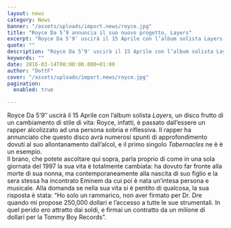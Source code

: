 ```yaml
---
layout: news
category: News
banner: "/assets/uploads/import.news/royce.jpg"
title: "Royce Da 5’9 annuncia il suo nuovo progetto, Layers"
excerpt: "Royce Da 5’9″ uscirà il 15 Aprile con l’album solista Layers, un disco frutto di un cambiamento di stile di vita: Royce, infatti, è passato dall’essere un rapper alcolizzato ad una persona sobria e riflessiva. Il rapper ha annunciato che questo disco avrà numerosi spunti di approfondimento dovuti al suo allontanamento dall’alcol, e il primo singolo Tabernacles ne è [&hellip"
quote: ""
description: "Royce Da 5’9″ uscirà il 15 Aprile con l’album solista Layers, un disco frutto di un cambiamento di stile di vita: Royce, infatti, è passato dall’essere un rapper alcolizzato ad una persona sobria e riflessiva. Il rapper ha annunciato che questo disco avrà numerosi spunti di approfondimento dovuti al suo allontanamento dall’alcol, e il primo singolo Tabernacles ne è [&hellip"
keywords: ""
date: 2016-03-14T00:00:00.000+01:00
author: "DottF"
cover: "/assets/uploads/import.news/royce.jpg"
pagination:
  enabled: true

---
```


Royce Da 5’9″ uscirà il 15 Aprile con l’album solista _Layers,_ un disco frutto di un cambiamento di stile di vita: Royce, infatti, è passato dall’essere un rapper alcolizzato ad una persona sobria e riflessiva. Il rapper ha annunciato che questo disco avrà numerosi spunti di approfondimento dovuti al suo allontanamento dall’alcol, e il primo singolo _Tabernacles_ ne è è un esempio.  
Il brano, che potete ascoltare qui sopra, parla proprio di come in una sola giornata del 1997 la sua vita è totalmente cambiata: ha dovuto far fronte alla morte di sua nonna, ma contemporaneamente alla nascita di suo figlio e la sera stessa ha incontrato Eminem da cui poi è nata un’intesa persona e musicale. Alla domanda se nella sua vita si è pentito di qualcosa, la sua risposta è stata: “Ho solo un rammarico, non aver firmato per Dr. Dre quando mi propose 250,000 dollari e l’accesso a tutte le sue strumentali. In quel perido ero attratto dai soldi, e firmai un contratto da un milione di dollari per la Tommy Boy Records”.
